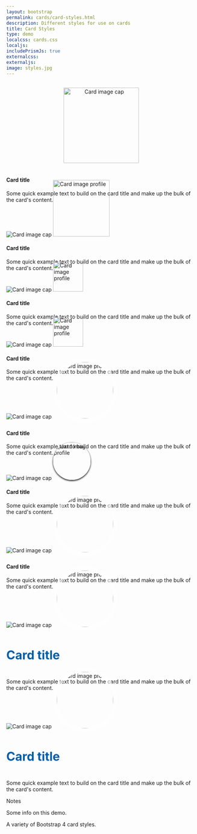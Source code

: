 ```yaml
---
layout: bootstrap
permalink: cards/card-styles.html
description: Different styles for use on cards
title: Card Styles
type: demo
localcss: cards.css
localjs:
includePrismJs: true
externalcss:
externaljs:
image: styles.jpg
---
```


<style>
    .card.card-profile-1 {
        position: relative;
    }

    .card-img-wrap {
        position: relative;
        text-align: center;
    }

    .card.card-profile-1 .card-img-top.rounded-circle {
        width: 200px;
        height: 200px;
        margin: 1rem auto;
        object-fit: cover;
    }

    .card.card-profile-2 .card-img-profile {
        width: 150px;
        margin: 0 auto;
        margin-top: -75px; /* 1/2 of the width */
    }

    .card.card-profile-3 .card-img-profile {
        width: 80px;
        margin-top: -40px; /* 1/2 of the width */
    }

    .card.card.card-profile-3 .card-img-profile.right {
        width: 80px;
        margin-top: -40px; /* 1/2 of the width */
        margin-left: auto;
    }

    .card.card-profile-4 .card-img-profile {
        width: 150px;
        margin: 0 auto;
        margin-top: -75px; /* 1/2 of the width */
        border: 10px solid rgba(255,255,255,.5);
        border-radius: 50%;
        height: 150px; /* same as width */
    }

    .card.card-profile-4a .card-img-profile {
        width: 150px;
        margin: 0 auto;
        margin-top: -75px; /* 1/2 of the width */
        border: 10px solid rgba(255,255,255,.5);
        border-radius: 50%;
        height: 150px; /* same as width */
    }

    .card.card-profile-4a .card-title {
        font-size: 2rem;
        font-weight: bold;
        color: #005eaa;
    }

    .card.card-profile-4a .card-body {
        padding-top: 0;
    }

    .card.card-profile-5 .card-img-profile {
        width: 100px;
        margin: 0 auto;
        margin-top: -50px; /* 1/2 of the width */
        border-radius: 50%;
        height: 100px; /* same as width */
        box-shadow: 0px 2px 4px #000000;
    }

    .fa-facebook-square {
        color: #3b5998
    }

    .fa-twitter-square {
        color: #55acee
    }

    .fab {
        font-size: 2rem;
    }

    .fab:not(last-child) {
        margin-right: .7rem;
    }
</style>

<div class="container">
    <div class="row">
        <div class="col-lg-4 col-md-6 mb-3">
            <div class="card card-profile-1">
                <div class="card-img-wrap">
                    <img alt="Card image cap" class="card-img-top img-fluid rounded-circle"
                    src="https://raw.githubusercontent.com/peterbenoit/cdn/master/images/horizontal/city/col-4/img%20(34).jpg">
                </div>
                <div class="card-body">
                    <h4 class="card-title">Card title</h4>
                    <p class="card-text">Some quick example text to build on the card title and
                        make up the bulk of the card's content.</p>
                </div>
            </div>
        </div>
        <div class="col-lg-4 col-md-6 mb-3">
            <div class="card card-profile-2">
                <img alt="Card image cap" class="card-img-top img-fluid"
                    src="https://raw.githubusercontent.com/peterbenoit/cdn/master/images/horizontal/city/col-4/img%20(18).jpg">
                <img alt="Card image profile" class="card-img-profile"
                    src="https://raw.githubusercontent.com/peterbenoit/cdn/master/images/avatars/avatar%20(1).png">
                <div class="card-body">
                    <h4 class="card-title">Card title</h4>
                    <p class="card-text">Some quick example text to build on the card title and
                        make up the bulk of the card's content.</p>
                </div>
            </div>
        </div>
        <div class="col-lg-4 col-md-6 mb-3">
            <div class="card card-profile-3">
                <img alt="Card image cap" class="img-fluid"
                    src="https://raw.githubusercontent.com/peterbenoit/cdn/master/images/horizontal/city/col-4/img%20(35).jpg">
                    <img alt="Card image profile" class="card-img-profile"
                    src="https://raw.githubusercontent.com/peterbenoit/cdn/master/images/avatars/avatar%20(2).png">
                <div class="card-body">
                    <h4 class="card-title">Card title</h4>
                    <p class="card-text">Some quick example text to build on the card title and
                        make up the bulk of the card's content.</p>
                </div>
            </div>
        </div>
    </div>
    <div class="row">
        <div class="col-lg-4 col-md-6 mb-3">
            <div class="card card-profile-3">
                <img alt="Card image cap" class="img-fluid"
                    src="https://raw.githubusercontent.com/peterbenoit/cdn/master/images/horizontal/city/col-4/img%20(39).jpg">
                    <img alt="Card image profile" class="card-img-profile right"
                    src="https://raw.githubusercontent.com/peterbenoit/cdn/master/images/avatars/avatar%20(3).png">
                <div class="card-body">
                    <h4 class="card-title">Card title</h4>
                    <p class="card-text">Some quick example text to build on the card title and
                        make up the bulk of the card's content.</p>
                </div>
            </div>
        </div>
        <div class="col-lg-4 col-md-6 mb-3">
            <div class="card card-profile-4">
                <img alt="Card image cap" class="img-fluid"
                    src="https://raw.githubusercontent.com/peterbenoit/cdn/master/images/horizontal/city/col-4/img%20(16).jpg">
                <img alt="Card image profile" class="card-img-profile"
                    src="https://raw.githubusercontent.com/peterbenoit/cdn/master/images/users/user%20(3).png">
                <div class="card-body">
                    <h4 class="card-title">Card title</h4>
                    <p class="card-text">Some quick example text to build on the card title and
                        make up the bulk of the card's content.</p>
                </div>
            </div>
        </div>
        <div class="col-lg-4 col-md-6 mb-3">
            <div class="card card-profile-5">
                <img alt="Card image cap" class="img-fluid"
                    src="https://raw.githubusercontent.com/peterbenoit/cdn/master/images/horizontal/city/col-4/img%20(38).jpg">
                <img alt="Card image profile" class="card-img-profile"
                    src="https://raw.githubusercontent.com/peterbenoit/cdn/master/images/users/user%20(2).png">
                <div class="card-body">
                    <h4 class="card-title">Card title</h4>
                    <p class="card-text">Some quick example text to build on the card title and
                        make up the bulk of the card's content.</p>
                </div>
            </div>
        </div>
    </div>
    <div class="row">
        <div class="col-lg-4 col-md-6 mb-3">
            <div class="card card-profile-4 text-center">
                <img alt="Card image cap" class="img-fluid"
                    src="https://raw.githubusercontent.com/peterbenoit/cdn/master/images/horizontal/city/col-4/img%20(16).jpg">
                <img alt="Card image profile" class="card-img-profile"
                    src="https://raw.githubusercontent.com/peterbenoit/cdn/master/images/users/user%20(3).png">
                <div class="card-body">
                    <h4 class="card-title">Card title</h4>
                    <p class="card-text">Some quick example text to build on the card title and
                        make up the bulk of the card's content.</p>
                </div>
            </div>
        </div>
        <div class="col-lg-4 col-md-6 mb-3">
            <div class="card card-profile-4a text-center">
                <img alt="Card image cap" class="img-fluid"
                    src="https://raw.githubusercontent.com/peterbenoit/cdn/master/images/horizontal/city/col-4/img%20(16).jpg">
                <img alt="Card image profile" class="card-img-profile"
                    src="https://raw.githubusercontent.com/peterbenoit/cdn/master/images/users/user%20(3).png">
                <div class="card-body">
                    <h4 class="card-title">Card title</h4>
                    <p class="card-text">Some quick example text to build on the card title and
                        make up the bulk of the card's content.</p>
                </div>
            </div>
        </div>
        <div class="col-lg-4 col-md-6 mb-3">
            <div class="card card-profile-4a text-center">
                <img alt="Card image cap" class="img-fluid"
                    src="https://raw.githubusercontent.com/peterbenoit/cdn/master/images/horizontal/city/col-4/img%20(16).jpg">
                <img alt="Card image profile" class="card-img-profile"
                    src="https://raw.githubusercontent.com/peterbenoit/cdn/master/images/users/user%20(3).png">
                <div class="card-body">
                    <h4 class="card-title text-uppercase">Card title</h4>
                    <p class="card-text">Some quick example text to build on the card title and
                        make up the bulk of the card's content.</p>
                </div>
                <div class="card-footer">
                    <i class="fab fa-facebook-square"></i>
                    <i class="fab fa-instagram"></i>
                    <i class="fab fa-twitter-square"></i>
                </div>
            </div>
        </div>
    </div>
</div>
<div class="container">
<div aria-multiselectable="true" class="accordion indicator-plus accordion-white mb-3 mt-3" id="accordion-4" role="tabpanel">
	<div class="card">
		<div aria-expanded="false" class="card-header collapsed" data-target="#accordion-4-collapse-3" data-toggle="collapse" id="accordion-4-card-3" role="tab">
			<a class="card-title" data-controls="accordion-4-collapse-3">Notes</a>
		</div>
		<div aria-labelledby="accordion-4-card-3" class="collapse show" id="accordion-4-collapse-3" role="tabpanel">
			<div class="card-body">
				<p>Some info on this demo.</p>
				<p>A variety of Bootstrap 4 card styles.</p>
			</div>
		</div>
	</div>
</div>

</div>
